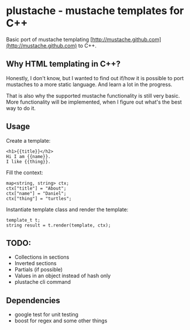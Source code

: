 # plustache - mustache templates for C++
Basic port of mustache templating
[http://mustache.github.com](http://mustache.github.com) to C++.

## Why HTML templating in C++?
Honestly, I don't know, but I wanted to find out if/how it is
possible to port mustaches to a more static language.
And learn a lot in the progress.

That is also why the supported mustache functionality is still
very basic. More functionality
will be implemented, when I figure out what's the best way to do it.

## Usage
Create a template:

    <h1>{{title}}</h2>
    Hi I am {{name}}.
    I like {{thing}}.

Fill the context:

    map<string, string> ctx;
    ctx["title"] = "About";
    ctx["name"] = "Daniel";
    ctx["thing"] = "turtles";

Instantiate template class and render the template:

    template_t t;
    string result = t.render(template, ctx);

## TODO:
* Collections in sections
* Inverted sections
* Partials (if possible)
* Values in an object instead of hash only
* plustache cli command

## Dependencies
* google test for unit testing
* boost for regex and some other things
